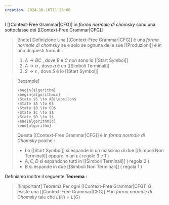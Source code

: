 ```yaml
---
creation: 2024-10-16T11:26:00
---
```

I [[Context-Free Grammar|CFG]] in *forma normale di chomsky* sono una sottoclasse dei [[Context-Free Grammar|CFG]]

>[!note] Definizione
>Una [[Context-Free Grammar|CFG]] è una *forma normale di chomsky* se e solo se ognuna delle sue [[Produzioni]] è in uno di questi formati : 
>1. $A \to BC$ , dove $B$ e $C$ *non* sono lo [[Start Symbol]] 
>2. $A \to a$ , dove $a$ è un [[Simboli Terminali]]
>3. $S \to \epsilon$ , dove $S$ è lo [[Start Symbol]] 

>[!example] 
>```pseudo
>\begin{algorithm}
>\begin{algorithmic}
>\State $S \to AB|\epsilon$ 
>\State $A \to 0$
>\State $B \to CD$
>\State $C \to 1$
>\State $D \to 1$
>\end{algorithmic}
>\end{algorithm}
>```
>
>Questa [[Context-Free Grammar|CFG]] è in *forma normale di Chomsky* poichè :
>+ Lo [[Start Symbol]] si espande in un massimo di due [[Simboli Non Terminali]] oppure in un $\epsilon$ ( regole $3$ e $1$ )
>+ $A,C,D$ si espandono tutti in [[Simboli Terminali]] ( regola $2$ )
>+ $B$ si espande in due [[Simboli Non Terminali]] ( regola $1$ )

Definiamo inoltre il seguente **Teorema** : 
>[!important] Teorema
>Per ogni [[Context-Free Grammar|CFG]] $G$ esiste una [[Context-Free Grammar|CFG]] $H$ in *forma normale di Chomsky* tale che $L(H)=L(G)$ 

